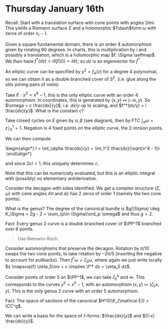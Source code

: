 # Thursday January 16th

Recall:
Start with a translation surface with cone points with angles $2\pi n i$.
This yields a Riemann surface $\Sigma$ and a holomorphic $1\dash$form $\omega$ with zeros of order $n_i -1$.

Given a square fundamental domain, there is an order 4 automorphism given by rotating 90 degrees.
In charts, this is multiplication by $i$ and possibly a translation, which is a holomorphic map $f: \Sigma \selfmap$.
We then have $f^*(dz) = d(f(z)) = idz$, so $dz$ is an eigenvector for $f^*$.

An elliptic curve can be specified by $y^2 = f_4(x)$ for a degree 4 polynomial, so we can obtain it as a double branched cover of $S^2$.
(i.e. glue along the slits joining pairs of roots)

Take $E : y^2 = x^4 - 1$, this is the only elliptic curve with an order 4 automorphism.
In coordinates, this is generated by $(x, y) \mapsto (-ix ,y)$.
So $\omega = c \frac{dx}{y}$, i.e. $dx/y$ up to scaling, and $f^*(dx/y) = i \frac{dx}{y}$.
What is the constant $c$?

Take closed cycles on $E$ given by $\alpha, \beta$ (see diagram), then by FTC $\int_\alpha \omega = z \mid_0^1 = 1$.
Negation is 4 fixed points on the elliptic curve, the 2-torsion points.

We can then compute

\begin{align*}
I = \int_\alpha  \frac{dx}{y} = \int_1^2 \frac{dx}{\sqrt{x^4 - 1}} 
.\end{align*}

and since $2c I = 1$, this uniquely determines $c$.

Note that this can be numerically evaluated, but this is an elliptic integral with (possibly) no elementary antiderivative.


Consider the decagon with sides identified.
We get a complex structure $(\Sigma, \omega)$ with cone angles $4\pi$ and $dz$ has 2 zeros of order 1 (namely the two cone points).

What is the genus?
The degree of the canonical bundle is $g(\Sigma) \deg K_\Sigma = 2g - 2 = \sum_{p\in \Sigma}\ord_p \omega$ and thus $g = 2$.

Fact:
Every genus 2 curve is a double branched cover of $\PP^1$ branched over 6 points.

> Use Riemann-Roch.

Consider automorphisms that preserve the decagon.
Rotation by $\pi/10$ swaps the two cone points, to take rotation by $-2\pi/5$ (inserting the negative to account for pullbacks).
Then $f^* \omega = \zeta_5 \omega$, where again we just write locally $z \mapsvia{f} \zeta_5\inv + c \implies \f^* dz = \zeta_5 dz$.

Consider points of order $5$ on $\PP^1$, we can take $\zeta_5^k$ and $\infty$.
This corresponds to the curves $y^2 = x^5 - 1$, with an automorphism $(x, y) \mapsto (\zeta_5 x, y)$.
This is the only genus 2 curve with an order 5 automorphism.

Fact:
The space of sections of the canonical $H^0(\K_{\mathcal E}) = \CC^g$.

We can write a basis for the space of 1-forms: $\frac{dx}{y}$ and $(1-x) \frac{dx}{y}$.
